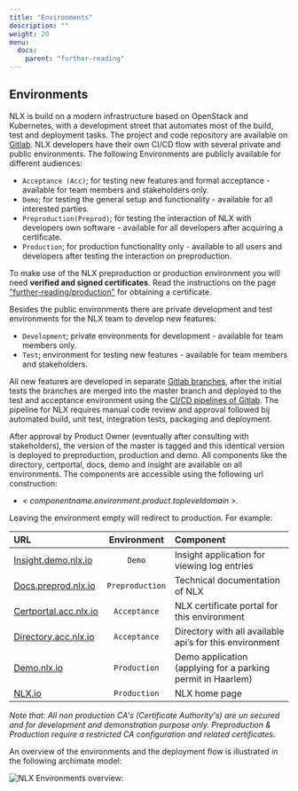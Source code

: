 ```yaml
---
title: "Environments"
description: ""
weight: 20
menu:
  docs:
    parent: "further-reading"
---
```



## Environments

NLX is build on a modern infrastructure based on OpenStack and Kubernetes, with a development street that automates most of the build, test and deployment tasks. The project and code repository are available on [Gitlab](https://gitlab.com/commonground/nlx). NLX developers have their own CI/CD flow with several private and public environments. The following Environments are publicly available for different audiences:

* `Acceptance (Acc)`; for testing new features and formal acceptance - available for team members and stakeholders only.
* `Demo`; for testing the general setup and functionality - available for all interested parties.
* `Preproduction(Preprod)`; for testing the interaction of NLX with developers own software - available for all developers after acquiring a certificate.
* `Production`; for production functionality only - available to all users and developers after testing the interaction on preproduction.

To make use of the NLX preproduction or production environment you will need **verified and signed certificates**. Read the instructions on the page ["further-reading/production"](../production) for obtaining a certificate.

Besides the public environments there are private development and test environments for the NLX team to develop new features:
* `Development`; private environments for development - available for team members only.
* `Test`; environment for testing new features - available for team members and stakeholders.

All new features are developed in separate [Gitlab branches](https://gitlab.com/commonground/nlx/branches), after the initial tests the branches are merged into the master branch and deployed to the test and acceptance environment using the [CI/CD pipelines of Gitlab](https://gitlab.com/commonground/nlx/pipelines). The pipeline for NLX requires manual code review and approval followed bij automated build, unit test, integration tests, packaging and deployment.

After approval by Product Owner (eventually after consulting with stakeholders), the version of the master is tagged and this identical version is deployed to preproduction, production and demo.
All components like the directory, certportal, docs, demo and insight are available on all environments. The components are accessible using the following url construction:
* *< componentname.environment.product.topleveldomain >.*

Leaving the environment empty will redirect to production. For example:

|URL   | Environment | Component  |
|:-----|:----------:|:-------------|
| [Insight.demo.nlx.io](https://insight.demo.nlx.io/) |`Demo` |Insight application for viewing log entries|
|[Docs.preprod.nlx.io](https://docs.preprod.nlx.io)|`Preproduction`| Technical documentation of NLX|
|[Certportal.acc.nlx.io](https://certportal.acc.nlx.io/) |`Acceptance`| NLX certificate portal for this environment|
|[Directory.acc.nlx.io](https://directory.acc.nlx.io/) |`Acceptance`|Directory with all available api’s for this environment  |
|[Demo.nlx.io](https://demo.nlx.io/) |`Production`| Demo application (applying for a parking permit in Haarlem)|
|[NLX.io](https://nlx.io/) |`Production`| NLX home page |

*Note that: All non production CA's (Certificate Authority's) are un secured and for development and demonstration purpose only. Preproduction & Production require a restricted CA configuration and related certificates.*

An overview of the environments and the deployment flow is illustrated in the following archimate model:

![NLX Environments overview:](environments-ebb71.png "NLX Environments overview")
